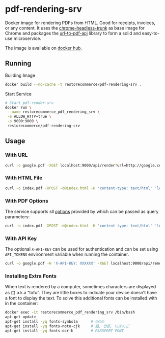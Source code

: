 # pdf-rendering-srv

Docker image for rendering PDFs from HTML. Good for receipts, invoices, or any content.
It uses the [chrome-headless-trunk](https://github.com/alpeware/chrome-headless-trunk)
as base image for Chrome and packages the [url-to-pdf-api](https://github.com/alvarcarto/url-to-pdf-api)
library to form a solid and easy-to-use microservice.

The image is available on [docker hub](https://cloud.docker.com/u/restorecommerce/r).

## Running

Building Image

```sh
docker build --no-cache -t restorecommerce/pdf-rendering-srv .
```

Start Service

```sh
# Start pdf-render-srv
docker run \
 --name restorecommerce_pdf_rendering_srv \
 -e ALLOW_HTTP=true \
 -p 9000:9000 \
 restorecommerce/pdf-rendering-srv
```

## Usage

### With URL

```sh
curl -o google.pdf -XGET localhost:9000/api/render?url=http://google.com
```

### With HTML File

```sh
curl -o index.pdf -XPOST -d@index.html -H 'content-type: text/html' 'localhost:9000/api/render'
```

### With PDF Options

The service supports sll [options](https://github.com/alvarcarto/url-to-pdf-api#get-apirender) provided by which can be passed as query
parameters:

```sh
curl -o index.pdf -XPOST -d@index.html -H 'content-type: text/html' 'localhost:9000/api/render?pdf.margin.top=100px&pdf.margin.bottom=100px&pdf.displayHeaderFooter=true&pdf.footerTemplate=%3Cdiv%20style=%22width:100%25%22%3E%3Cp%20style=%22padding-right:1cm;text-align:right;font-size:10px;%20%22%3Epage%20%3Cspan%20class=%22pageNumber%22%3E%3C/span%3E%20of%20%3Cspan%20class=%22totalPages%22%3E%3C/p%3E'
```

### With API Key

The optional `X-API-KEY` can be used for authentication and can be set using `API_TOKENS` environment variable when running the container.

```sh
curl -o google.pdf -H 'X-API-KEY: XXXXXX' -XGET localhost:9000/api/render?url=http://google.com
```

### Installing Extra Fonts

When text is rendered by a computer, sometimes characters are displayed as 口 a.k.a “tofu”. They are little boxes to indicate your device doesn’t have a font to display the text. To solve this additional fonts can be installed with in the container:

```sh
docker exec -it restorecommerce_pdf_rendering_srv /bin/bash
apt-get update
apt-get install -yq fonts-symbola      # 🙄🙄🙄
apt-get install -yq fonts-noto-cjk     # 囍, 언문, にほんご
apt-get install -yq fonts-ocr-b        # PASSPORT FONT
```

